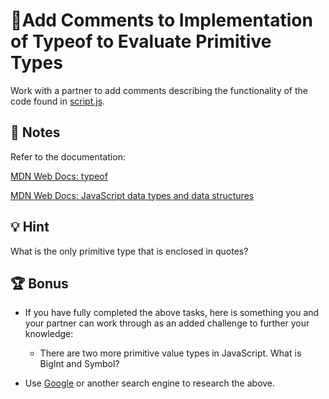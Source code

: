 # 📐Add Comments to Implementation of Typeof to Evaluate Primitive Types

Work with a partner to add comments describing the functionality of the code found in [script.js](06-Stu_Primitive-Types/Unsolved/script.js).

## 📝 Notes

Refer to the documentation: 

[MDN Web Docs: typeof](https://developer.mozilla.org/en-US/docs/Web/JavaScript/Reference/Operators/typeof)

[MDN Web Docs: JavaScript data types and data structures](https://developer.mozilla.org/en-US/docs/Web/JavaScript/Data_structures)

## 💡 Hint

What is the only primitive type that is enclosed in quotes? 

## 🏆 Bonus

* If you have fully completed the above tasks, here is something you and your partner can work through as an added challenge to further your knowledge:

  * There are two more primitive value types in JavaScript. What is BigInt and Symbol?  

* Use [Google](https://www.google.com) or another search engine to research the above.
